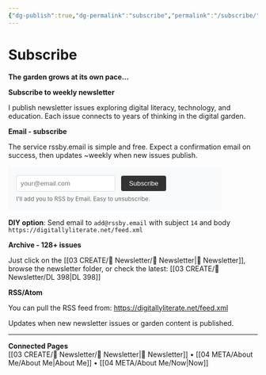 ```yaml
---
{"dg-publish":true,"dg-permalink":"subscribe","permalink":"/subscribe/","title":"Subscribe","tags":["newsletter","rss","subscription","indieweb"],"created":"2025-08-03","updated":"2025-08-03"}
---
```



# Subscribe

**The garden grows at its own pace...**

**Subscribe to weekly newsletter**

I publish newsletter issues exploring digital literacy, technology, and education. Each issue connects to years of thinking in the digital garden.

**Email - subscribe**

The service rssby.email is simple and free. Expect a confirmation email on success, then updates ~weekly when new issues publish.

<form netlify name="newsletter-signup" method="POST" style="background: #f8f9fa; padding: 1rem; border-radius: 4px; margin: 1rem 0; max-width: 400px;">
  <input type="email" name="email" placeholder="your@email.com" required style="padding: 0.5rem; margin-right: 0.5rem; border: 1px solid #ddd; border-radius: 4px; width: 200px;">
  <button type="submit" style="padding: 0.5rem 1rem; background: #333; color: white; border: none; border-radius: 4px;">Subscribe</button>
  <br><small style="color: #666; margin-top: 0.5rem; display: block;">I'll add you to RSS by Email. Easy to unsubscribe.</small>
</form>

**DIY option**: Send email to `add@rssby.email` with subject `14` and body `https://digitallyliterate.net/feed.xml`

**Archive - 128+ issues**

Just click on the [[03 CREATE/📧 Newsletter/📧 Newsletter\|📧 Newsletter]], browse the newsletter folder, or check the latest: [[03 CREATE/📧 Newsletter/DL 398\|DL 398]]

**RSS/Atom**

You can pull the RSS feed from:
https://digitallyliterate.net/feed.xml

Updates when new newsletter issues or garden content is published.

---

**Connected Pages**  
[[03 CREATE/📧 Newsletter/📧 Newsletter\|📧 Newsletter]] • [[04 META/About Me/About Me\|About Me]] • [[04 META/About Me/Now\|Now]]
